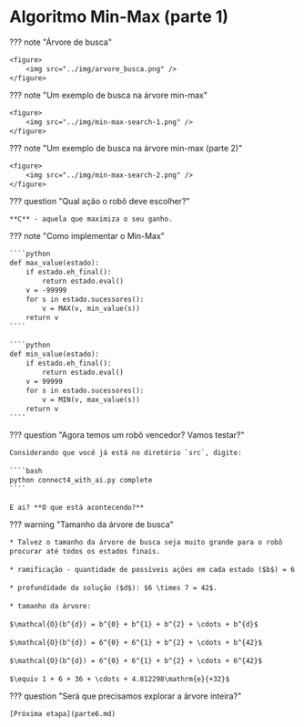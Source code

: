 # Algoritmo Min-Max (parte 1)

??? note "Árvore de busca"

    <figure>
        <img src="../img/arvore_busca.png" /> 
    </figure>

??? note "Um exemplo de busca na árvore min-max" 

    <figure>
        <img src="../img/min-max-search-1.png" /> 
    </figure>

??? note "Um exemplo de busca na árvore min-max (parte 2)" 

    <figure>
        <img src="../img/min-max-search-2.png" /> 
    </figure>

??? question "Qual ação o robô deve escolher?"

    **C** - aquela que maximiza o seu ganho. 

??? note "Como implementar o Min-Max"

    ````python
    def max_value(estado):
        if estado.eh_final():
            return estado.eval()
        v = -99999
        for s in estado.sucessores():
            v = MAX(v, min_value(s))
        return v
    ````

    ````python
    def min_value(estado):
        if estado.eh_final():
            return estado.eval()
        v = 99999
        for s in estado.sucessores():
            v = MIN(v, max_value(s))
        return v
    ````

??? question "Agora temos um robô vencedor? Vamos testar?" 

    Considerando que você já está no diretório `src`, digite:

    ````bash
    python connect4_with_ai.py complete
    ````

    E ai? **O que está acontecendo?**

??? warning "Tamanho da árvore de busca"

    * Talvez o tamanho da árvore de busca seja muito grande para o robô procurar até todos os estados finais. 

    * ramificação - quantidade de possíveis ações em cada estado ($b$) = 6

    * profundidade da solução ($d$): $6 \times 7 = 42$. 

    * tamanho da árvore: 

    $\mathcal{O}(b^{d}) = b^{0} + b^{1} + b^{2} + \cdots + b^{d}$

    $\mathcal{O}(b^{d}) = 6^{0} + 6^{1} + b^{2} + \cdots + b^{42}$ 

    $\mathcal{O}(b^{d}) = 6^{0} + 6^{1} + b^{2} + \cdots + 6^{42}$

    $\equiv 1 + 6 + 36 + \cdots + 4.812298\mathrm{e}{+32}$

??? question "Será que precisamos explorar a árvore inteira?"

    [Próxima etapa](parte6.md)